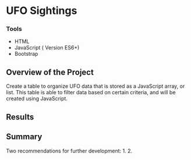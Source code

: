 # UFO Sightings

### Tools
- HTML
- JavaScript ( Version ES6+)
- Bootstrap

## Overview of the Project
Create a table to organize UFO data that is stored as a JavaScript array, or list. This table is able to filter data based on certain criteria, and will be created using JavaScript. 
## Results

## Summary

Two recommendations for further development:
 1.
 2.
